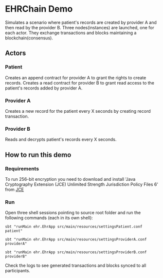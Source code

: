 # EHRChain Demo
Simulates a scenario where patient's records are created by provider A and then read by the provider B. Three nodes(instances) are launched, one for each actor. They exchange transactions and blocks maintaining a blockchain(consensus).

## Actors
### Patient 
Creates an append contract for provider A to grant the rights to create records.
Creates a read contract for provider B to grant read access to the patient's records added by provider A.

### Provider A 
Creates a new record for the patient every X seconds by creating record transaction.

### Provider B 
Reads and decrypts patient's records every X seconds.

## How to run this demo
### Requirements
To run 256-bit encryption you need to download and install 'Java Cryptography Extension (JCE) Unlimited Strength Jurisdiction Policy Files 6' from [JCE](http://www.oracle.com/technetwork/java/javase/downloads/jce8-download-2133166.html)

### Run
Open three shell sessions pointing to source root folder and run the following commands (each in its own shell):

`sbt "runMain ehr.EhrApp src/main/resources/settingsPatient.conf patient"`

`sbt "runMain ehr.EhrApp src/main/resources/settingsProviderA.conf providerA"`

`sbt "runMain ehr.EhrApp src/main/resources/settingsProviderB.conf providerB"`

Check the logs to see generated transactions and blocks synced to all participants.  
 


